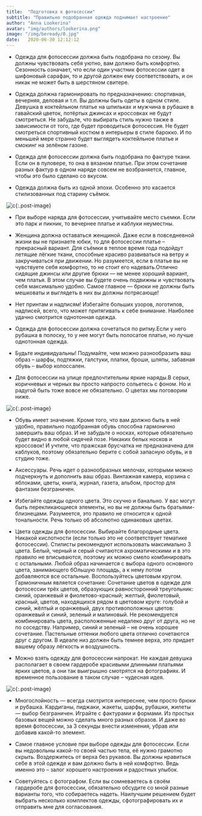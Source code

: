 ```yaml
---
title:  "Подготовка к фотосессии"
subtitle: "Правильно подобранная одежда поднимает настроение"
author: "Anna Lookerina"
avatar: "img/authors/lookerina.png"
image: "/img/beready/0.jpg"
date:   2020-06-30 12:12:12
---
```


- Одежда для фотосессии должна быть подобрана по сезону. 
Вы должны чувствовать себя уютно, вам должно быть комфортно. Сезонность означает, что если один участник фотосессии одет в шифоновый сарафан, то и другой должен ему соответствовать, и он никак не может быть в шерстяном свитере.

- Одежда должна гармонировать по предназначению: спортивная, вечерняя, деловая и т.п.
Вы должны быть одеты в одном стиле. Девушка в коктейльном платье на шпильках и мужчина в рубашке в гавайский цветок, потёртых джинсах и кроссовках не будут смотреться. Не забудьте, что выбирать стиль нужно также в зависимости от того, где будет проводиться фотосессия. Не будет смотреться спортивный костюм в интерьеры в стиле барокко. И по меньшей мере странно будет выглядеть коктейльное платье и смокинг на зелёном газоне.

- Одежда для фотосессии должна быть подобрана по фактуре ткани. Если он в пуловере, то она в вязаном платье. При этом сочетание разных фактур в одном наряде совсем не возбраняется, главное, чтобы это было сделано со вкусом.

- Одежда должна быть из одной эпохи. Особенно это касается стилизованных под старину съёмок.

![c](./img/beready/1.jpg){:.post-image}

- При выборе наряда для фотосессии, учитывайте место съемки. Если это парк и пикник, то вечернее платье и каблуки неуместны.

- Женщина должна оставаться женщиной. Даже если в повседневной жизни вы не признаете юбки, то для фотосессии платье – прекрасный вариант. Для съёмки в теплое время года подойдут летящие лёгкие ткани, способные красиво развиваться на ветру и закручиваться при движении. Но разумеется, если в платье вы не чувствуете себя комфортно, то не стоит его надевать.Отлично сидящие джинсы или другие брюки — не менее хороший вариант, чем платья. В этом случае вы будете очень подвижны и чувствовать себя максимально удобно. Самое главное — брюки не должны быть мешковаты и выглядеть в них вы должны потрясающе!

- Нет принтам и надписям! Избегайте больших узоров, логотипов, надписей, всего, что может притягивать к себе внимание. Наиболее удачно смотрится однотонная одежда.

- Одежда для фотосессии должна сочетаться по ритму.Если у него рубашка в полоску, то у нее могут быть полосатое платье, но лучше однотонная одежда.

- Будьте индивидуальны! Подумайте, чем можно разнообразить ваш образ – шарфы, подтяжки, галстуки, платки, броши, шляпы, забавная обувь – выбор колоссален.

- Для фотосессии на улице предпочтительны яркие наряды.В серых, коричневых и черных вы просто напросто сольетесь с фоном. Но и радугой быть тоже вовсе не обязательно. О цветах мы поговорим ниже.

![c](./img/beready/2.jpg){:.post-image}

- Обувь имеет значение. Кроме того, что вам должно быть в ней удобно, правильно подобранная обувь способна гармонично завершить ваш образ. И не забудьте о носках, которые обязательно будет видно в любой сидячей позе. Никаких белых носков и кроссовок! И учтите, что пражская брусчатка не предназначена для каблуков, поэтому обязательно берите с собой запасную обувь, и в студию тоже.

- Аксессуары. Речь идет о разнообразных мелочах, которыми можно подчеркнуть и дополнить ваш образ. Винтажная камера, корзина с яблоками, цветы, книга, журнал, газета, альбом, простор для фантазии безграничен.

- Избегайте одежды одного цвета. Это скучно и банально. У вас могут быть перекликающиеся элементы, но вы не должны быть братьями-близнецами. Разумеется, это правило не относится к одной тональности. Речь только об абсолютно одинаковых цветах.

- Цвета одежды для фотосессии. Выбирайте благородные цвета. Никакой кислотности (если только это не соответствует тематике фотосессии). Стилисты рекомендуют использовать максимально 3 цвета. Белый, черный и серый считаются ахроматическими и в это правило не вписываются, поэтому их можно смело комбинировать с остальными. Любой образ начинается с выбора одного основного цвета, занимающего бОльшую площадь, а к нему потом добавляются все остальные. Воспользуйтесь цветовым кругом. Гармоничным является сочетание: Сочетание цветов в одежде для фотосессии трёх цветов, образующих равносторонний треугольник: синий, оранжевый и фиолетово-красный; желтый, фиолетовый, красный, цветов, находящихся рядом в цветовом круге: голубой и синий, жёлтый и оранжевый, двух противоположных цветов: оранжевый и синий, зеленый и малиновый. Не рекомендуется комбинировать цвета, расположенные недалеко друг от друга, но не по соседству. Например, синий и зеленый – не очень хорошее сочетание. Пастельные оттенки любого цвета отлично сочетаются друг с другом.
В идеале низ должен быть темнее верха, это придает вашему образу лёгкость и воздушность.

- Можно взять одежду для фотосессии напрокат. Не каждая девушка располагает в своем гардеробе красивыми длинными платьями ярких цветов, а они так выигрышно смотрятся на фотографиях. И временное пользование в таком случае – чудесная идея.

![c](./img/beready/3.jpg){:.post-image}

- Многослойность — всегда смотрится интереснее, чем просто брюки и рубашка. Кардиганы, пиджаки, жакеты, шарфы, рубашки, жилеты — выбор безграничен. Играйте с фактурами и формами. Из простых базовых вещей можно сделать много разных образов. И даже во время фотосессии, за 3 секунды внести изменения, убрав или добавив какой-то элемент.

- Самое главное условие при выборе одежды для фотосессии. Если вы недовольны какой-то своей частью тела, её нужно грамотно скрыть. Воздержитесь от верха без рукавов. Вы должны нравиться себе в этой одежде и вам должно быть в ней комфортно. Ведь именно это – залог хорошего настроения и радостных улыбок.

- Советуйтесь с фотографом. Если вы сомневаетесь в своём гардеробе для фотосессии, обязательно обсудите со мной разные варианты того, что собираетесь надеть. Наилучшим решением будет выбрать несколько комплектов одежды, сфотографировать их и отправить мне для согласования.